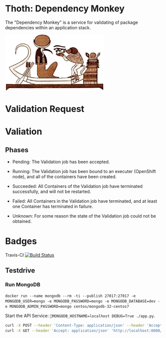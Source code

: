 # Thoth: Dependency Monkey

The "Dependency Monkey" is a service for validating of package dependencies within an application stack.

![The Dependency Monkey](graphics/dependency_monkey.png)

# Validation Request

# Valiation

## Phases

* Pending: The Validation job has been accepted.

* Running: The Validation job has been bound to an executer (OpenShift node), and all of the containers have been created.

* Succeeded: All Containers of the Validation job have terminated successfully, and will not be restarted.

* Failed: All Containers in the Validation job have terminated, and at least one Container has terminated in failure.

* Unknown: For some reason the state of the Validation job could not be obtained.

# Badges

Travis-CI [![Build Status](https://travis-ci.org/goern/thoth-dependency-monkey.svg?branch=master)](https://travis-ci.org/goern/thoth-dependency-monkey)

## Testdrive

### Run MongoDB

`docker run --name mongodb --rm -ti --publish 27017:27017 -e MONGODB_USER=mongo -e MONGODB_PASSWORD=mongo -e MONGODB_DATABASE=dev -e MONGODB_ADMIN_PASSWORD=mongo centos/mongodb-32-centos7`

Start the API Service: `MONGODB_HOSTNAME=localhost DEBUG=True ./app.py`.

```bash
curl -X POST --header 'Content-Type: application/json' --header 'Accept: application/json' -d '{"stack_specification":"string","ecosystem":"pypi"}' 'http://localhost:8080/api/v0alpha0/validations/'
curl -X GET --header 'Accept: application/json' 'http://localhost:8080/api/v0alpha0/validations/<ID>'
```
